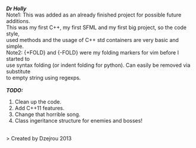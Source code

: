 ***Dr Holly***
<br>Note1: This was added as an already finished project for possible future additions.
<br>This was my first C++, my first SFML and my first big project, so the code style,
<br>used methods and the usage of C++ std containers are very basic and simple.
<br>Note2: {+FOLD} and {-FOLD} were my folding markers for vim before I started to
<br>use syntax folding (or indent folding for python). Can easily be removed via substitute
<br>to empty string using regexps.
<br><br>
***TODO:*** <br>
01. Clean up the code.<br>
02. Add C++11 features.<br>
03. Change that horrible song.<br>
04. Class ingeritance structure for enemies and bosses!<br>
<br>
> Created by Dzejrou 2013
